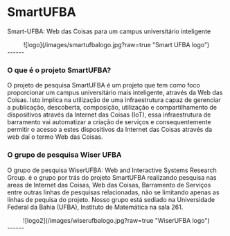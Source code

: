 # SmartUFBA
  Smart-UFBA: Web das Coisas para um campus universitário inteligente

<center style="width=843px;">
![logo](/images/smartufbalogo.jpg?raw=true "Smart UFBA logo")
</center>
------

### O que é o projeto SmartUFBA?
  O projeto de pesquisa SmartUFBA é um projeto que tem como foco proporcionar um campus universitário mais inteligente, através da Web das Coisas. Isto implica na utilização de uma infraestrutura capaz de gerenciar a publicação, descoberta, composição, utilização e compartilhamento de dispositivos através da Internet das Coisas (IoT), essa infraestrutura de barramento vai automatizar a criação de serviços e consequentemente permitir o acesso a estes dispositivos da Internet das Coisas através da web daí o termo Web das Coisas.

### O grupo de pesquisa Wiser UFBA
  O grupo de pesquisa WiserUFBA: Web and Interactive Systems Research Group. é o grupo por trás do projeto SmartUFBA realizando pesquisa nas areas de Internet das Coisas, Web das Coisas, Barramento de Serviços entre outras linhas de pesquisas relacionadas, não se limitando apenas as linhas de pequisa do projeto. Nosso grupo está sediado na Universidade Federal da Bahia (UFBA), Instituto de Matemática na sala 261.
  
<center style="width=843px;">
![logo2](/images/wiserufbalogo.jpg?raw=true "WiserUFBA logo")
</center>
------
